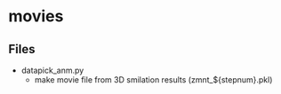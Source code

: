 # movies

## Files

- datapick_anm.py 
    - make movie file from 3D smilation results (zmnt_${stepnum}.pkl)
